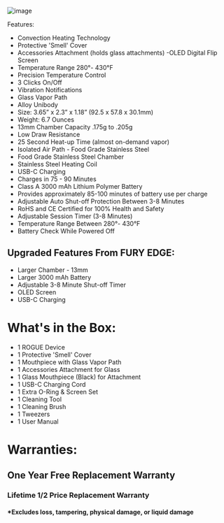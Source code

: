 
![image](https://user-images.githubusercontent.com/104687767/166161521-1b5429b4-851b-42d1-b874-8a930f31ddf1.png)

Features:
- Convection Heating Technology
- Protective 'Smell' Cover 
- Accessories Attachment (holds glass attachments)
 -OLED Digital Flip Screen 
- Temperature Range 280°- 430°F
- Precision Temperature Control
- 3 Clicks On/Off
- Vibration Notifications
- Glass Vapor Path
- Alloy Unibody
- Size: 3.65” x 2.3” x 1.18” (92.5 x 57.8 x 30.1mm) 
- Weight: 6.7 Ounces
- 13mm Chamber Capacity .175g to .205g
- Low Draw Resistance
- 25 Second Heat-up Time (almost on-demand vapor)
- Isolated Air Path - Food Grade Stainless Steel
- Food Grade Stainless Steel Chamber
- Stainless Steel Heating Coil
- USB-C Charging
- Charges in 75 - 90 Minutes
- Class A 3000 mAh Lithium Polymer Battery
- Provides approximately 85-100 minutes of battery use per charge
- Adjustable Auto Shut-off Protection Between 3-8 Minutes
- RoHS and CE Certified for 100% Health and Safety
- Adjustable Session Timer (3-8 Minutes)
- Temperature Range Between 280°- 430°F
- Battery Check While Powered Off

## Upgraded Features From FURY EDGE: 
- Larger Chamber - 13mm
- Larger 3000 mAh Battery 
- Adjustable 3-8 Minute Shut-off Timer
- OLED Screen
- USB-C Charging

# What's in the Box: 

- 1  ROGUE Device
- 1  Protective 'Smell' Cover
- 1  Mouthpiece with Glass Vapor Path
- 1  Accessories Attachment for Glass
- 1  Glass Mouthpiece (Black) for Attachment
- 1  USB-C Charging Cord
- 1  Extra O-Ring & Screen Set
- 1  Cleaning Tool
- 1  Cleaning Brush
- 1  Tweezers
- 1  User Manual

# Warranties:      
## One Year Free Replacement Warranty
### Lifetime 1/2 Price Replacement Warranty
#### *Excludes loss, tampering, physical damage, or liquid damage
